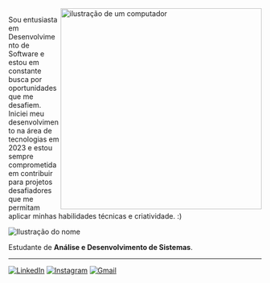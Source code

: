 <img src="https://raw.githubusercontent.com/MicaelliMedeiros/micaellimedeiros/master/image/computer-illustration.png" alt="ilustração de um computador" min-width="400px" max-width="400px" width="400px" align="right">

Sou entusiasta em Desenvolvimento de Software e estou em constante busca por oportunidades que me desafiem. Iniciei meu desenvolvimento na área de tecnologias em 2023 e estou sempre comprometida em contribuir para projetos desafiadores que me permitam aplicar minhas habilidades técnicas e criatividade. :)

<img src="https://img.shields.io/static/v1?label=Overview&message=Maria Clara&color=C05AC0&style=for-the-badge&logo=GitHub" alt="Ilustração do nome">

<p> Estudante de <strong>Análise e Desenvolvimento de Sistemas</strong>.</p>

<hr>

  <a href="https://www.linkedin.com/in/maria-clara-prado-rodrigues-249233286/"  target="_blank" title="LinkedIn">
  <img src="https://img.shields.io/badge/-Linkedin-0e76a8?style=flat-square&logo=Linkedin&logoColor=white&link=https://www.linkedin.com/in/maria-clara-prado-rodrigues-249233286/" alt="LinkedIn"/></a>

  <a href= "https://www.instagram.com/winterbona/" target="_blank" title="Instagram">
  <img src="https://img.shields.io/badge/-Instagram-DF0174?style=flat-square&labelColor=DF0174&logo=instagram&logoColor=white&link=https://www.instagram.com/winterbona/" alt="Instagram"/></a>

  <a href= "#" title="YouTube">
  <img src="https://img.shields.io/badge/-Youtube-FF0000?style=flat-square&labelColor=FF0000&logo=youtube&logoColor=white" alt="Gmail"/></a>
  
</p>
